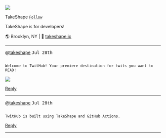 ![](https://images.takeshape.io/5fa56f55-d64e-4e56-ae68-1daf93e7fdc3/dev/109353a0-b3e1-4d61-ad63-508eac27fbd3/yoel-peterson-1105776-unsplash.jpg?auto=compress%2Cformat&amp;h=134&amp;mask=ellipse&amp;q=100&amp;w=134)

TakeShape [`Follow`](https://github.com/takeshape?tab=followers)

TakeShape is for developers!

🌎 Brooklyn, NY | 📠 [takeshape.io](https://takeshape.io)

---

@[takeshape](https://github.com/takeshape) <kbd>Jul 28th</kbd>

<code>
Welcome to TwitHub! Your premiere destination for twits you want to READ!
</code>

![](https://images.takeshape.io/5fa56f55-d64e-4e56-ae68-1daf93e7fdc3/dev/d2e474db-0d78-4aeb-99d2-456fd793e334/tim-wright-455282-unsplash.jpg?auto=compress%2Cformat&amp;fill=blur&amp;fit=fillmax&amp;q=100&amp;w=510)

[Reply](https://github.com/takeshape/README/issues/new?body=Welcome%20to%20TwitHub!%20Your%20premiere%20destination%20for%20twits%20you%20want%20to%20READ!%0A%0A---)

---



@[takeshape](https://github.com/takeshape) <kbd>Jul 28th</kbd>

<code>
TwitHub is built using TakeShape and GitHub Actions.
</code>



[Reply](https://github.com/takeshape/README/issues/new?body=TwitHub%20is%20built%20using%20TakeShape%20and%20GitHub%20Actions.%0A%0A---)

---

